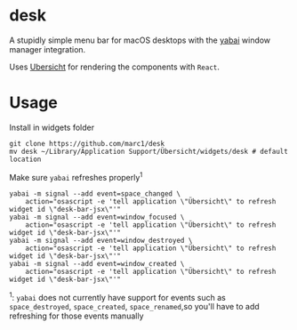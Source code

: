 # desk
A stupidly simple menu bar for macOS desktops with the [yabai](https://github.com/koekeishiya/yabai)
window manager integration.

Uses [Ubersicht](https://github.com/felixhageloh/uebersicht) for rendering the components
with `React`.

# Usage
Install in widgets folder
```
git clone https://github.com/marc1/desk
mv desk ~/Library/Application Support/Übersicht/widgets/desk # default location
```

Make sure `yabai` refreshes properly<sup>1</sup>
```
yabai -m signal --add event=space_changed \
    action="osascript -e 'tell application \"Übersicht\" to refresh widget id \"desk-bar-jsx\"'"
yabai -m signal --add event=window_focused \
    action="osascript -e 'tell application \"Übersicht\" to refresh widget id \"desk-bar-jsx\"'"
yabai -m signal --add event=window_destroyed \
    action="osascript -e 'tell application \"Übersicht\" to refresh widget id \"desk-bar-jsx\"'"
yabai -m signal --add event=window_created \
    action="osascript -e 'tell application \"Übersicht\" to refresh widget id \"desk-bar-jsx\"'"
```
<sup>1</sup>: `yabai` does not currently have support for events such as `space_destroyed`, `space_created`,
`space_renamed`,so you'll have to add refreshing for those events manually





